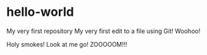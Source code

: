 # hello-world
My very first repository
My very first edit to a file using Git! Woohoo!

Holy smokes! Look at me go! ZOOOOOM!!!
